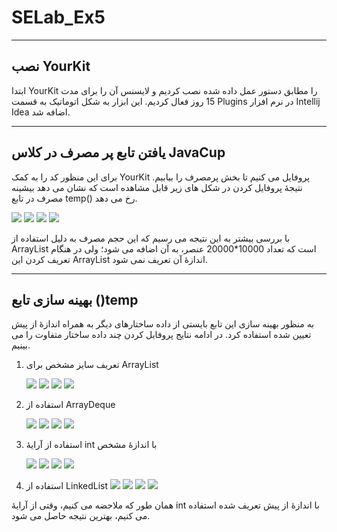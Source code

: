 # SELab_Ex5

---

## نصب YourKit

ابتدا YourKit را مطابق دستور عمل داده شده نصب کردیم و لایسنس آن را برای مدت 15 روز فعال کردیم. این ابزار به شکل اتوماتیک به قسمت Plugins در نرم افزار Intellij Idea اضافه شد.

---

## یافتن تابع پر مصرف در کلاس JavaCup

برای این منظور کد را به کمک YourKit پروفایل می کنیم تا بخش پرمصرف را بیابیم. نتیجۀ پروفایل کردن در شکل های زیر قابل مشاهده است که نشان می دهد بیشینه مصرف در تابع temp() رخ می دهد.

![](./screenshots/1.png)
![](./screenshots/2.png)
![](./screenshots/3.png)
![](./screenshots/4.png)

با بررسی بیشتر به این نتیجه می رسیم که این حجم مصرف به دلیل استفاده از ArrayList است که تعداد 10000\*20000 عنصر، به آن اضافه می شود؛ ولی در هنگام تعریف کردن این ArrayList اندازۀ آن تعریف نمی شود.

---

## بهینه سازی تابع ()temp

به منظور بهینه سازی این تابع بایستی از داده ساختارهای دیگر به همراه اندازۀ از پیش تعیین شده استفاده کرد. در ادامه نتایج پروفایل کردن چند داده ساختار متفاوت را می بینیم.

1. تعریف سایز مشخص برای ArrayList

   ![](./screenshots/5.png)
   ![](./screenshots/6.png)
   ![](./screenshots/7.png)
   ![](./screenshots/8.png)

2. استفاده از ArrayDeque

   ![](./screenshots/13.png)
   ![](./screenshots/14.png)
   ![](./screenshots/15.png)
   ![](./screenshots/16.png)

3. استفاده از آرایۀ int با اندازۀ مشخص

   ![](./screenshots/9.png)
   ![](./screenshots/10.png)
   ![](./screenshots/11.png)
   ![](./screenshots/12.png)

4. استفاده از LinkedList
   ![](./screenshots/17.png)
   ![](./screenshots/18.png)
   ![](./screenshots/19.png)
   ![](./screenshots/20.png)

همان طور که ملاحضه می کنیم، وقتی از آرایۀ int با اندازۀ از پیش تعریف شده استفاده می کنیم، بهترین نتیجه حاصل می شود.
